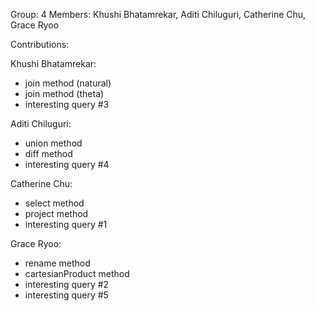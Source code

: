 Group: 4
Members: Khushi Bhatamrekar, Aditi Chiluguri, Catherine Chu, Grace Ryoo

Contributions:

Khushi Bhatamrekar:
- join method (natural)
- join method (theta)
- interesting query #3
  
Aditi Chiluguri:
- union method
- diff method
- interesting query #4
  
Catherine Chu:
- select method
- project method
- interesting query #1
  
Grace Ryoo:
- rename method
- cartesianProduct method
- interesting query #2
- interesting query #5
